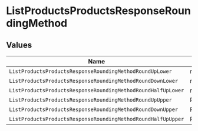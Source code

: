 # ListProductsProductsResponseRoundingMethod


## Values

| Name                                                         | Value                                                        |
| ------------------------------------------------------------ | ------------------------------------------------------------ |
| `ListProductsProductsResponseRoundingMethodRoundUpLower`     | round_up                                                     |
| `ListProductsProductsResponseRoundingMethodRoundDownLower`   | round_down                                                   |
| `ListProductsProductsResponseRoundingMethodRoundHalfUpLower` | round_half_up                                                |
| `ListProductsProductsResponseRoundingMethodRoundUpUpper`     | ROUND_UP                                                     |
| `ListProductsProductsResponseRoundingMethodRoundDownUpper`   | ROUND_DOWN                                                   |
| `ListProductsProductsResponseRoundingMethodRoundHalfUpUpper` | ROUND_HALF_UP                                                |